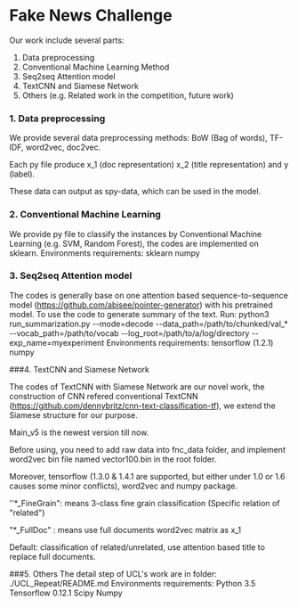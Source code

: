 # Fake News Challenge

Our work include several parts:

1. Data preprocessing
2. Conventional Machine Learning Method
3. Seq2seq Attention model
4. TextCNN and Siamese Network
5. Others (e.g. Related work in the competition, future work)

### 1. Data preprocessing

We provide several data preprocessing methods: BoW (Bag of words), TF-IDF, word2vec, doc2vec.

Each py file produce  x_1 (doc representation) x_2 (title representation) and y (label). 

These data can output as spy-data, which can be used in the model.

### 2. Conventional Machine Learning
We provide py file to classify the instances by Conventional Machine Learning (e.g. SVM, Random Forest), the codes are implemented on sklearn.
Environments requirements:
sklearn
numpy


### 3. Seq2seq Attention model

The codes is generally base on one attention based sequence-to-sequence model (https://github.com/abisee/pointer-generator) with his pretrained model. To use the code to generate summary of the text. Run:
python3 run_summarization.py --mode=decode --data_path=/path/to/chunked/val_* --vocab_path=/path/to/vocab --log_root=/path/to/a/log/directory --exp_name=myexperiment
Environments requirements:
tensorflow (1.2.1)
numpy

###4. TextCNN and Siamese Network

The codes of TextCNN with Siamese Network are our novel work, the construction of CNN refered conventional TextCNN (https://github.com/dennybritz/cnn-text-classification-tf), we extend the Siamese structure for our purpose.

Main_v5 is the newest version till now.

Before using, you need to add raw data into fnc_data folder, and implement word2vec bin file named vector100.bin in the root folder.

Moreover, tensorflow (1.3.0 & 1.4.1 are supported, but either under 1.0 or 1.6 causes some minor conflicts), word2vec and numpy package.

''*_FineGrain": means 3-class fine grain classification (Specific relation of "related")

"*_FullDoc" : means use full documents word2vec matrix as x_1

Default: classification of related/unrelated, use attention based title to replace full documents.

###5. Others
The detail step of UCL's work are in folder: ./UCL_Repeat/README.md
Environments requirements:
Python 3.5
Tensorflow 0.12.1
Scipy
Numpy

